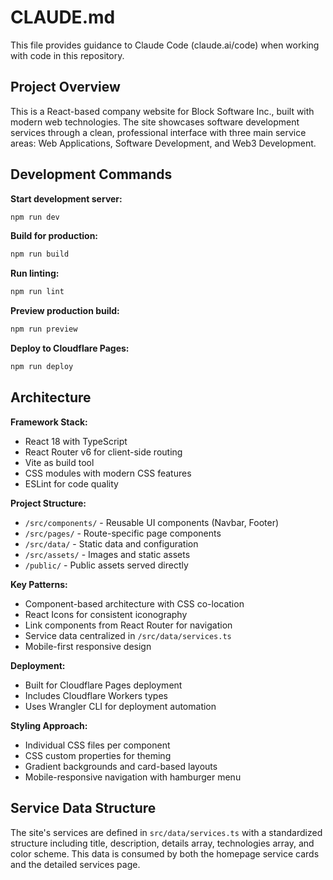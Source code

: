 # CLAUDE.md

This file provides guidance to Claude Code (claude.ai/code) when working with code in this repository.

## Project Overview

This is a React-based company website for Block Software Inc., built with modern web technologies. The site showcases software development services through a clean, professional interface with three main service areas: Web Applications, Software Development, and Web3 Development.

## Development Commands

**Start development server:**
```bash
npm run dev
```

**Build for production:**
```bash
npm run build
```

**Run linting:**
```bash
npm run lint
```

**Preview production build:**
```bash
npm run preview
```

**Deploy to Cloudflare Pages:**
```bash
npm run deploy
```

## Architecture

**Framework Stack:**
- React 18 with TypeScript
- React Router v6 for client-side routing
- Vite as build tool
- CSS modules with modern CSS features
- ESLint for code quality

**Project Structure:**
- `/src/components/` - Reusable UI components (Navbar, Footer)
- `/src/pages/` - Route-specific page components
- `/src/data/` - Static data and configuration
- `/src/assets/` - Images and static assets
- `/public/` - Public assets served directly

**Key Patterns:**
- Component-based architecture with CSS co-location
- React Icons for consistent iconography
- Link components from React Router for navigation
- Service data centralized in `/src/data/services.ts`
- Mobile-first responsive design

**Deployment:**
- Built for Cloudflare Pages deployment
- Includes Cloudflare Workers types
- Uses Wrangler CLI for deployment automation

**Styling Approach:**
- Individual CSS files per component
- CSS custom properties for theming
- Gradient backgrounds and card-based layouts
- Mobile-responsive navigation with hamburger menu

## Service Data Structure

The site's services are defined in `src/data/services.ts` with a standardized structure including title, description, details array, technologies array, and color scheme. This data is consumed by both the homepage service cards and the detailed services page.